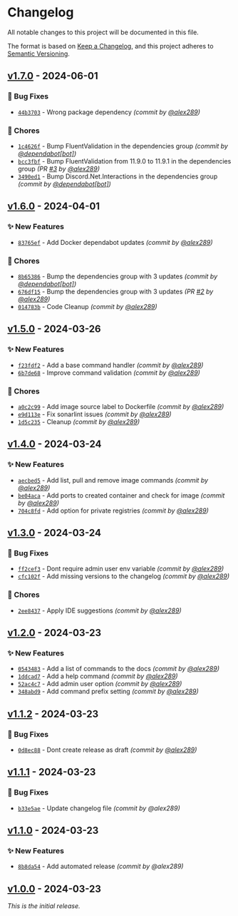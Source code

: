 # Changelog
All notable changes to this project will be documented in this file.

The format is based on [Keep a Changelog](https://keepachangelog.com/en/1.0.0/),
and this project adheres to [Semantic Versioning](https://semver.org/spec/v2.0.0.html).

## [v1.7.0] - 2024-06-01
### :bug: Bug Fixes
- [`44b3703`](https://github.com/alex289/docker-discord-bot/commit/44b3703fda3c0bf26be6a3e21ee46b2597098c62) - Wrong package dependency *(commit by [@alex289](https://github.com/alex289))*

### :wrench: Chores
- [`1c4626f`](https://github.com/alex289/docker-discord-bot/commit/1c4626fdbb086c2ef540ae6516a9b0648be3bece) - Bump FluentValidation in the dependencies group *(commit by [@dependabot[bot]](https://github.com/apps/dependabot))*
- [`bcc3fbf`](https://github.com/alex289/docker-discord-bot/commit/bcc3fbf4112d542dc02204767d1339164a8c1a88) - Bump FluentValidation from 11.9.0 to 11.9.1 in the dependencies group *(PR [#3](https://github.com/alex289/docker-discord-bot/pull/3) by [@alex289](https://github.com/alex289))*
- [`3490ed1`](https://github.com/alex289/docker-discord-bot/commit/3490ed1879127fd30b0618663ae91b7e710f2f08) - Bump Discord.Net.Interactions in the dependencies group *(commit by [@dependabot[bot]](https://github.com/apps/dependabot))*


## [v1.6.0] - 2024-04-01
### :sparkles: New Features
- [`83765ef`](https://github.com/alex289/docker-discord-bot/commit/83765ef1dd1c67a44b9bde7170d9d7a96d3d451d) - Add Docker dependabot updates *(commit by [@alex289](https://github.com/alex289))*

### :wrench: Chores
- [`8b65386`](https://github.com/alex289/docker-discord-bot/commit/8b6538650e78e32fad304347a9186ac862afaec7) - Bump the dependencies group with 3 updates *(commit by [@dependabot[bot]](https://github.com/apps/dependabot))*
- [`676df15`](https://github.com/alex289/docker-discord-bot/commit/676df15e752272283702643d82db1a6bc050a3d1) - Bump the dependencies group with 3 updates *(PR [#2](https://github.com/alex289/docker-discord-bot/pull/2) by [@alex289](https://github.com/alex289))*
- [`014783b`](https://github.com/alex289/docker-discord-bot/commit/014783b080835069c0205f9ebfc24348fb21de80) - Code Cleanup *(commit by [@alex289](https://github.com/alex289))*


## [v1.5.0] - 2024-03-26
### :sparkles: New Features
- [`f23fdf2`](https://github.com/alex289/docker-discord-bot/commit/f23fdf2b0e0bff3e7c20b099035f807dec4279e7) - Add a base command handler *(commit by [@alex289](https://github.com/alex289))*
- [`6b7de68`](https://github.com/alex289/docker-discord-bot/commit/6b7de685812521f0ee6d13a25ea2bfaf4cc535b7) - Improve command validation *(commit by [@alex289](https://github.com/alex289))*

### :wrench: Chores
- [`a0c2c99`](https://github.com/alex289/docker-discord-bot/commit/a0c2c99a58f8af6af25f67cc67cfb319c149bd2c) - Add image source label to Dockerfile *(commit by [@alex289](https://github.com/alex289))*
- [`e9d113e`](https://github.com/alex289/docker-discord-bot/commit/e9d113e875fd577ef6b5bec72ed8f7204213be7d) - Fix sonarlint issues *(commit by [@alex289](https://github.com/alex289))*
- [`1d5c235`](https://github.com/alex289/docker-discord-bot/commit/1d5c235368e17cdf793d4005489ef577b6e6c475) - Cleanup *(commit by [@alex289](https://github.com/alex289))*


## [v1.4.0] - 2024-03-24
### :sparkles: New Features
- [`aecbed5`](https://github.com/alex289/docker-discord-bot/commit/aecbed5a1a865f7344c18edd65e2993e1969d482) - Add list, pull and remove image commands *(commit by [@alex289](https://github.com/alex289))*
- [`be04aca`](https://github.com/alex289/docker-discord-bot/commit/be04aca963814c51156f11edbb25f0718f29c565) - Add ports to created container and check for image *(commit by [@alex289](https://github.com/alex289))*
- [`704c8fd`](https://github.com/alex289/docker-discord-bot/commit/704c8fde51124555a300bf49f7c3a9b03cda6593) - Add option for private registries *(commit by [@alex289](https://github.com/alex289))*


## [v1.3.0] - 2024-03-24
### :bug: Bug Fixes
- [`ff2cef3`](https://github.com/alex289/docker-discord-bot/commit/ff2cef382656dd8a0977e3d7c11de02a1982c5ca) - Dont require admin user env variable *(commit by [@alex289](https://github.com/alex289))*
- [`cfc102f`](https://github.com/alex289/docker-discord-bot/commit/cfc102fab4827f644ee3e073056badac22d3f7e3) - Add missing versions to the changelog *(commit by [@alex289](https://github.com/alex289))*

### :wrench: Chores
- [`2ee8437`](https://github.com/alex289/docker-discord-bot/commit/2ee8437e5fb834ae7518f488c01386962aee0e93) - Apply IDE suggestions *(commit by [@alex289](https://github.com/alex289))*


## [v1.2.0] - 2024-03-23
### :sparkles: New Features
- [`0543483`](https://github.com/alex289/docker-discord-bot/commit/05434836500ac463f422c07f1f10892b4f63b815) - Add a list of commands to the docs *(commit by [@alex289](https://github.com/alex289))*
- [`1ddcad7`](https://github.com/alex289/docker-discord-bot/commit/1ddcad78ee17ac2604dcfa7dedfa84af2770b32a) - Add a help command *(commit by [@alex289](https://github.com/alex289))*
- [`52ac4c7`](https://github.com/alex289/docker-discord-bot/commit/52ac4c7d741ffd984594c6046f15ce2d86428df4) - Add admin user option *(commit by [@alex289](https://github.com/alex289))*
- [`348abd9`](https://github.com/alex289/docker-discord-bot/commit/348abd95f313605b366deb6276bcd9b00fe34a51) - Add command prefix setting *(commit by [@alex289](https://github.com/alex289))*


## [v1.1.2] - 2024-03-23
### :bug: Bug Fixes
- [`0d8ec88`](https://github.com/alex289/docker-discord-bot/commit/0d8ec882390fa464b0946c2adeba24076044ea75) - Dont create release as draft *(commit by [@alex289](https://github.com/alex289))*


## [v1.1.1] - 2024-03-23
### :bug: Bug Fixes
- [`b33e5ae`](https://github.com/alex289/docker-discord-bot/commit/b33e5ae7ffe90d91a0a91a1ac60860eacf6533a5) - Update changelog file *(commit by @alex289)*


## [v1.1.0] - 2024-03-23
### :sparkles: New Features
- [`8b8da54`](https://github.com/alex289/docker-discord-bot/commit/8b8da54bd21c760250295e998f0c56edd69245cb) - Add automated release *(commit by @alex289)*


## [v1.0.0] - 2024-03-23
_This is the initial release._

[v1.0.0]: https://github.com/alex289/docker-discord-bot/commits/v1.0.0
[v1.1.0]: https://github.com/alex289/docker-discord-bot/compare/v1.0.0...v1.1.0
[v1.1.1]: https://github.com/alex289/docker-discord-bot/compare/v1.1.0...v1.1.1
[v1.1.2]: https://github.com/alex289/docker-discord-bot/compare/v1.1.1...v1.1.2
[v1.2.0]: https://github.com/alex289/docker-discord-bot/compare/v1.1.2...v1.2.0
[v1.3.0]: https://github.com/alex289/docker-discord-bot/compare/v1.2.0...v1.3.0
[v1.4.0]: https://github.com/alex289/docker-discord-bot/compare/v1.3.0...v1.4.0
[v1.5.0]: https://github.com/alex289/docker-discord-bot/compare/v1.4.0...v1.5.0
[v1.6.0]: https://github.com/alex289/docker-discord-bot/compare/v1.5.0...v1.6.0
[v1.7.0]: https://github.com/alex289/docker-discord-bot/compare/v1.6.0...v1.7.0
